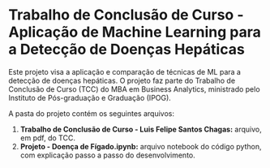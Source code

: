 # Trabalho de Conclusão de Curso - Aplicação de Machine Learning para a Detecção de Doenças Hepáticas
Este projeto visa a aplicação e comparação de técnicas de ML para a detecção de doenças hepáticas. O projeto faz parte do Trabalho de Conclusão de Curso (TCC) do MBA em Business Analytics, ministrado pelo Instituto de Pós-graduação e Graduação (IPOG).
  
 A pasta do projeto contém os seguintes arquivos:
   1. **Trabalho de Conclusão de Curso - Luis Felipe Santos Chagas:** arquivo, em pdf, do TCC.
   2. **Projeto - Doença de Fígado.ipynb:** arquivo notebook do código python, com explicação passo a passo do desenvolvimento.
   
